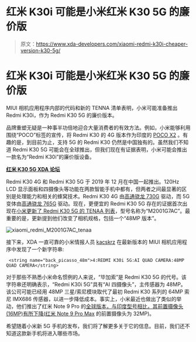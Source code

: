 # 红米 K30i 可能是小米红米 K30 5G 的廉价版

> 原文：<https://www.xda-developers.com/xiaomi-redmi-k30i-cheaper-version-k30-5g/>

# 红米 K30i 可能是小米红米 K30 5G 的廉价版

MIUI 相机应用程序内部的代码和新的 TENNA 清单表明，小米可能准备推出 Redmi K30i，作为 Redmi K30 5G 的廉价版本。

品牌重塑无疑是一种事半功倍地迎合大量消费者的有效方法。例如，小米能够利用围绕“POCO”标签的宣传，将 Redmi K30 的 4G 版本作为印度的 [POCO X2](https://www.xda-developers.com/poco-x2-review-better-than-poco-f1/) 。有趣的是，到目前为止，支持 5G 的 Redmi K30 仍然是中国独有的。虽然我们不知道 Redmi K30 5G 可能会在全球推出，但我们现在有证据表明，小米可能会推出一款名为“Redmi K30i”的廉价版设备。

**[红米 K30 5G XDA 论坛](https://forum.xda-developers.com/redmi-k30-5g)**

Redmi K30 4G 和 Redmi K30 5G 于 2019 年 12 月在中国一起推出。120Hz LCD 显示面板和四摄像头等功能在两款智能手机中都有，但两者之间最显著的区别是处理能力和相关的蜂窝技术。Redmi K30 4G 由[高通骁龙 730G](https://www.xda-developers.com/qualcomm-snapdragon-665-snapdragon-730g/) 驱动，而 5G 变体由[高通骁龙 765G](https://www.xda-developers.com/qualcomm-snapdragon-765-processor-specifications-features/) 驱动。现在，更便宜的 Redmi K30 5G 存在的证据首次出现在[小米更新了 Redmi K30 5G 的 TENAA 列表](http://shouji.tenaa.com.cn/Mobile/MobileDetail.aspx?code=iOkwV7UWhfBw10kysXxeP0VtOVAH3Sc5IAuRW7dt1ZSfzR3LrS03Mw%3d%3d)，型号名称为“M2001G7AC”。最重要的是，更新提到他们改变了相机规格，包括一个“48MP 版本”。

![xiaomi_redmi_M2001G7AC_tenaa](img/daed99dd29fc4f95062d4eeb6353e6af.png)

接下来，XDA 一直可靠的小米情报人员 [kacskrz](https://forum.xda-developers.com/member.php?u=8240900) 在最新版本的 MIUI 相机应用程序中发现了一个新字符串:

```
 <string name="back_picasso_48m">4:REDMI K30i 5G:AI QUAD CAMERA:48MP QUAD CAMERA</string> 
```

对于那些不熟悉小米命名惯例的人来说，“毕加索”是 Redmi K30 5G 的代号。该字符串还明确表示，“Redmi K30i 5G”具有“AI 四摄像头”，主传感器为 48MP。该公司可能已经用 48MP 三星/索尼模块取代了最初 Redmi K30 系列的 64MP 索尼 IMX686 传感器，以进一步降低成本。事实上，小米最近也做出了类似的举动，他们推出了红米 Note 9 Pro 的[全球版本，与印度型号相比，其前置摄像头(16MP)有所下降(](https://www.xda-developers.com/xiaomi-launches-redmi-note-9-globally-alongside-mi-note-10-lite/)[红米 Note 9 Pro Max](https://www.xda-developers.com/xiaomi-redmi-note-9-pro-max-snapdragon-720g-33w-fast-charging/) 的前置摄像头为 32MP)。

希望随着小米新 5G 手机的发布，我们将了解更多关于它的信息。目前，我们还不知道这款新手机将进入哪些市场。